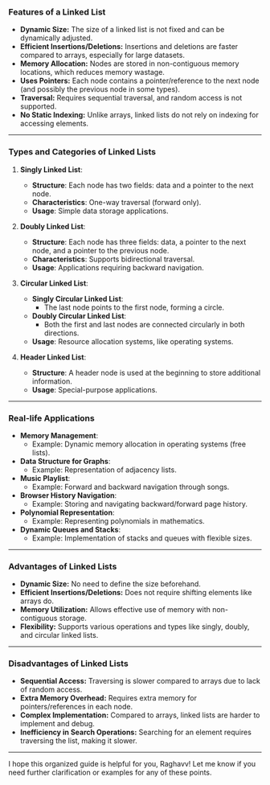 ### **Features of a Linked List**
- **Dynamic Size:** The size of a linked list is not fixed and can be dynamically adjusted.
- **Efficient Insertions/Deletions:** Insertions and deletions are faster compared to arrays, especially for large datasets.
- **Memory Allocation:** Nodes are stored in non-contiguous memory locations, which reduces memory wastage.
- **Uses Pointers:** Each node contains a pointer/reference to the next node (and possibly the previous node in some types).
- **Traversal:** Requires sequential traversal, and random access is not supported.
- **No Static Indexing:** Unlike arrays, linked lists do not rely on indexing for accessing elements.

---

### **Types and Categories of Linked Lists**
1. **Singly Linked List**:
   - **Structure**: Each node has two fields: data and a pointer to the next node.
   - **Characteristics**: One-way traversal (forward only).
   - **Usage**: Simple data storage applications.

2. **Doubly Linked List**:
   - **Structure**: Each node has three fields: data, a pointer to the next node, and a pointer to the previous node.
   - **Characteristics**: Supports bidirectional traversal.
   - **Usage**: Applications requiring backward navigation.

3. **Circular Linked List**:
   - **Singly Circular Linked List**:
     - The last node points to the first node, forming a circle.
   - **Doubly Circular Linked List**:
     - Both the first and last nodes are connected circularly in both directions.
   - **Usage**: Resource allocation systems, like operating systems.

4. **Header Linked List**:
   - **Structure**: A header node is used at the beginning to store additional information.
   - **Usage**: Special-purpose applications.

---

### **Real-life Applications**
- **Memory Management**:
  - Example: Dynamic memory allocation in operating systems (free lists).
- **Data Structure for Graphs**:
  - Example: Representation of adjacency lists.
- **Music Playlist**:
  - Example: Forward and backward navigation through songs.
- **Browser History Navigation**:
  - Example: Storing and navigating backward/forward page history.
- **Polynomial Representation**:
  - Example: Representing polynomials in mathematics.
- **Dynamic Queues and Stacks**:
  - Example: Implementation of stacks and queues with flexible sizes.

---

### **Advantages of Linked Lists**
- **Dynamic Size:** No need to define the size beforehand.
- **Efficient Insertions/Deletions:** Does not require shifting elements like arrays do.
- **Memory Utilization:** Allows effective use of memory with non-contiguous storage.
- **Flexibility:** Supports various operations and types like singly, doubly, and circular linked lists.

---

### **Disadvantages of Linked Lists**
- **Sequential Access:** Traversing is slower compared to arrays due to lack of random access.
- **Extra Memory Overhead:** Requires extra memory for pointers/references in each node.
- **Complex Implementation:** Compared to arrays, linked lists are harder to implement and debug.
- **Inefficiency in Search Operations:** Searching for an element requires traversing the list, making it slower.

---

I hope this organized guide is helpful for you, Raghavv! Let me know if you need further clarification or examples for any of these points.
